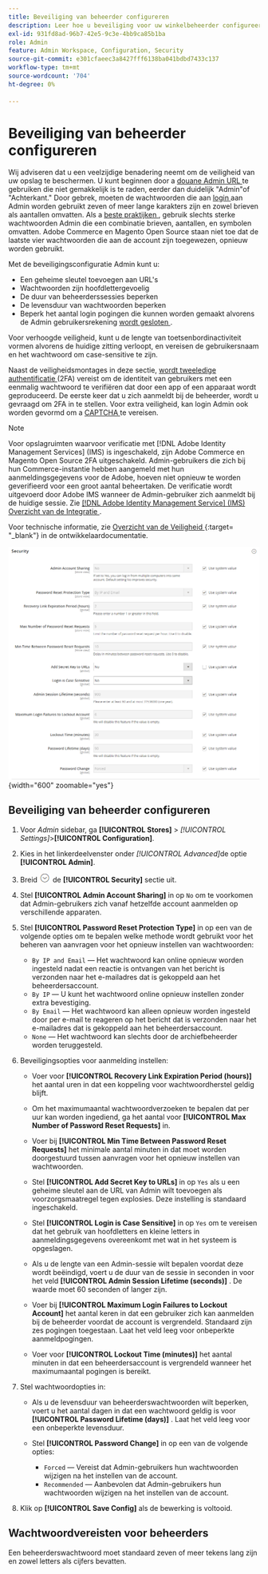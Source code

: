 ```yaml
---
title: Beveiliging van beheerder configureren
description: Leer hoe u beveiliging voor uw winkelbeheerder configureert.
exl-id: 931fd8ad-96b7-42e5-9c3e-4bb9ca85b1ba
role: Admin
feature: Admin Workspace, Configuration, Security
source-git-commit: e301cfaeec3a8427fff6138ba041bdbd7433c137
workflow-type: tm+mt
source-wordcount: '704'
ht-degree: 0%

---
```


# Beveiliging van beheerder configureren

Wij adviseren dat u een veelzijdige benadering neemt om de veiligheid van uw opslag te beschermen. U kunt beginnen door a [ douane Admin URL ](../stores-purchase/store-urls.md#use-a-custom-admin-url) te gebruiken die niet gemakkelijk is te raden, eerder dan duidelijk &quot;Admin&quot;of &quot;Achterkant.&quot; Door gebrek, moeten de wachtwoorden die aan [ login ](../getting-started/admin-signin.md) aan Admin worden gebruikt zeven of meer lange karakters zijn en zowel brieven als aantallen omvatten. Als a [ beste praktijken ](https://experienceleague.adobe.com/docs/commerce-operations/implementation-playbook/best-practices/launch/security-best-practices.html), gebruik slechts sterke wachtwoorden Admin die een combinatie brieven, aantallen, en symbolen omvatten. Adobe Commerce en Magento Open Source staan niet toe dat de laatste vier wachtwoorden die aan de account zijn toegewezen, opnieuw worden gebruikt.

Met de beveiligingsconfiguratie Admin kunt u:

- Een geheime sleutel toevoegen aan URL&#39;s
- Wachtwoorden zijn hoofdlettergevoelig
- De duur van beheerderssessies beperken
- De levensduur van wachtwoorden beperken
- Beperk het aantal login pogingen die kunnen worden gemaakt alvorens de Admin gebruikersrekening [ wordt gesloten ](permissions-users-all.md#locked-users).

Voor verhoogde veiligheid, kunt u de lengte van toetsenbordinactiviteit vormen alvorens de huidige zitting verloopt, en vereisen de gebruikersnaam en het wachtwoord om case-sensitive te zijn.

Naast de veiligheidsmontages in deze sectie, [ wordt tweeledige authentificatie ](security-two-factor-authentication.md) (2FA) vereist om de identiteit van gebruikers met een eenmalig wachtwoord te verifiëren dat door een app of een apparaat wordt geproduceerd. De eerste keer dat u zich aanmeldt bij de beheerder, wordt u gevraagd om 2FA in te stellen. Voor extra veiligheid, kan login Admin ook worden gevormd om a [ CAPTCHA ](security-captcha.md) te vereisen.

>[!NOTE]
>
>Voor opslagruimten waarvoor verificatie met [!DNL Adobe Identity Management Services] (IMS) is ingeschakeld, zijn Adobe Commerce en Magento Open Source 2FA uitgeschakeld. Admin-gebruikers die zich bij hun Commerce-instantie hebben aangemeld met hun aanmeldingsgegevens voor de Adobe, hoeven niet opnieuw te worden geverifieerd voor een groot aantal beheertaken. De verificatie wordt uitgevoerd door Adobe IMS wanneer de Admin-gebruiker zich aanmeldt bij de huidige sessie. Zie [[!DNL Adobe Identity Management Service]  (IMS) Overzicht van de Integratie ](../getting-started/adobe-ims-integration-overview.md).

Voor technische informatie, zie [ Overzicht van de Veiligheid ](https://developer.adobe.com/commerce/php/architecture/basics/security/) {:target= &quot;_blank&quot;} in de ontwikkelaardocumentatie.

![ Admin veiligheid ](../configuration-reference/advanced/assets/admin-security.png){width="600" zoomable="yes"}

## Beveiliging van beheerder configureren

1. Voor _Admin_ sidebar, ga **[!UICONTROL Stores]** > _[!UICONTROL Settings]_>**[!UICONTROL Configuration]**.

1. Kies in het linkerdeelvenster onder _[!UICONTROL Advanced]_&#x200B;de optie **[!UICONTROL Admin]**.

1. Breid ![ selecteur van de Uitbreiding ](../assets/icon-display-expand.png) de **[!UICONTROL Security]** sectie uit.

1. Stel **[!UICONTROL Admin Account Sharing]** in op `No` om te voorkomen dat Admin-gebruikers zich vanaf hetzelfde account aanmelden op verschillende apparaten.

1. Stel **[!UICONTROL Password Reset Protection Type]** in op een van de volgende opties om te bepalen welke methode wordt gebruikt voor het beheren van aanvragen voor het opnieuw instellen van wachtwoorden:

   - `By IP and Email` — Het wachtwoord kan online opnieuw worden ingesteld nadat een reactie is ontvangen van het bericht is verzonden naar het e-mailadres dat is gekoppeld aan het beheerdersaccount.
   - `By IP` — U kunt het wachtwoord online opnieuw instellen zonder extra bevestiging.
   - `By Email` — Het wachtwoord kan alleen opnieuw worden ingesteld door per e-mail te reageren op het bericht dat is verzonden naar het e-mailadres dat is gekoppeld aan het beheerdersaccount.
   - `None` — Het wachtwoord kan slechts door de archiefbeheerder worden teruggesteld.

1. Beveiligingsopties voor aanmelding instellen:

   - Voer voor **[!UICONTROL Recovery Link Expiration Period (hours)]** het aantal uren in dat een koppeling voor wachtwoordherstel geldig blijft.

   - Om het maximumaantal wachtwoordverzoeken te bepalen dat per uur kan worden ingediend, ga het aantal voor **[!UICONTROL Max Number of Password Reset Requests]** in.

   - Voer bij **[!UICONTROL Min Time Between Password Reset Requests]** het minimale aantal minuten in dat moet worden doorgestuurd tussen aanvragen voor het opnieuw instellen van wachtwoorden.

   - Stel **[!UICONTROL Add Secret Key to URLs]** in op `Yes` als u een geheime sleutel aan de URL van Admin wilt toevoegen als voorzorgsmaatregel tegen explosies. Deze instelling is standaard ingeschakeld.

   - Stel **[!UICONTROL Login is Case Sensitive]** in op `Yes` om te vereisen dat het gebruik van hoofdletters en kleine letters in aanmeldingsgegevens overeenkomt met wat in het systeem is opgeslagen.

   - Als u de lengte van een Admin-sessie wilt bepalen voordat deze wordt beëindigd, voert u de duur van de sessie in seconden in voor het veld **[!UICONTROL Admin Session Lifetime (seconds)]** . De waarde moet 60 seconden of langer zijn.

   - Voer bij **[!UICONTROL Maximum Login Failures to Lockout Account]** het aantal keren in dat een gebruiker zich kan aanmelden bij de beheerder voordat de account is vergrendeld. Standaard zijn zes pogingen toegestaan. Laat het veld leeg voor onbeperkte aanmeldpogingen.

   - Voer voor **[!UICONTROL Lockout Time (minutes)]** het aantal minuten in dat een beheerdersaccount is vergrendeld wanneer het maximumaantal pogingen is bereikt.

1. Stel wachtwoordopties in:

   - Als u de levensduur van beheerderswachtwoorden wilt beperken, voert u het aantal dagen in dat een wachtwoord geldig is voor **[!UICONTROL Password Lifetime (days)]** . Laat het veld leeg voor een onbeperkte levensduur.

   - Stel **[!UICONTROL Password Change]** in op een van de volgende opties:

      - `Forced` — Vereist dat Admin-gebruikers hun wachtwoorden wijzigen na het instellen van de account.
      - `Recommended` — Aanbevolen dat Admin-gebruikers hun wachtwoorden wijzigen na het instellen van de account.

1. Klik op **[!UICONTROL Save Config]** als de bewerking is voltooid.

## Wachtwoordvereisten voor beheerders

Een beheerderswachtwoord moet standaard zeven of meer tekens lang zijn en zowel letters als cijfers bevatten.
